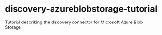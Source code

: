 # discovery-azureblobstorage-tutorial
Tutorial describing the discovery connector for Microsoft Azure Blob Storage
